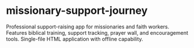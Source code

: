 # missionary-support-journey
Professional support-raising app for missionaries and faith workers. Features biblical training, support tracking, prayer wall, and encouragement tools. Single-file HTML application with offline capability.
